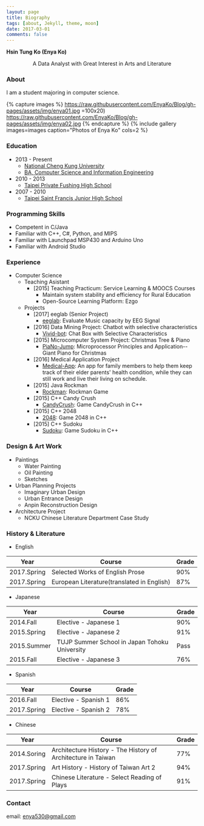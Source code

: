 ```yaml
---
layout: page
title: Biography
tags: [about, Jekyll, theme, moon]
date: 2017-03-01
comments: false
---
```


**Hsin Tung Ko (Enya Ko)**
<center> A Data Analyst with Great Interest in Arts and Literature </center>

### About
I am a student majoring in computer science.

{% capture images %}
    https://raw.githubusercontent.com/EnyaKo/Blog/gh-pages/assets/img/enya01.jpg =100x20)
    https://raw.githubusercontent.com/EnyaKo/Blog/gh-pages/assets/img/enya02.jpg
{% endcapture %}
{% include gallery images=images caption="Photos of Enya Ko" cols=2 %}

### Education
- 2013 - Present
    - [National Cheng Kung University](http://web.ncku.edu.tw/bin/home.php?Lang=en)
    - [BA, Computer Science and Information Engineering](http://www.csie.ncku.edu.tw/ncku_csie/?lang=en)
- 2010 - 2013
    - [Taipei Private Fushing High School](http://www.fhjh.tp.edu.tw/dispPageBox/mainHP.aspx?ddsPageID=MAINHP)
- 2007 - 2010
    - [Taipei Saint Francis Junior High School](http://www.sfh.tp.edu.tw/)

### Programming Skills 
* Competent in C/Java
* Familiar with C++, C#, Python, and MIPS
* Familiar with Launchpad MSP430 and Arduino Uno
* Familiar with Android Studio

### Experience
- Computer Science 
    - Teaching Asistant
        - [2015] Teaching Practicum: Service Learning & MOOCS Courses
            - Maintain system stability and efficiency for Rural Education
            - Open-Source Learning Platform: Ezgo
    - Projects
        - [2017] eeglab (Senior Project)
            - <a href="https://github.com/EnyaKo/eeglab">eeglab</a>: Evaluate Music capacity by EEG Signal 
        - [2016] Data Mining Project: Chatbot with selective characteristics 
            - <a href="https://github.com/Lee-W/vivid-bot">Vivid-bot</a>: Chat Box with Selective Characteristics  
        - [2015] Microcomputer System Project: Christmas Tree & Piano  
            - <a href="https://github.com/EnyaKo/PiaNo-Jump">PiaNo-Jump</a>: Microprocessor Principles and Application--Giant Piano for Christmas
        - [2016] Medical Application Project
            - <a href="https://github.com/EnyaKo/Medical-App">Medical-App</a>: An app for family members to help them keep track of their elder parents' health condition, while they can still work and live their living on schedule.
        - [2015] Java Rockman  
            - <a href="https://github.com/EnyaKo/Rockman">Rockman</a>: Rockman Game 
        - [2015] C++ Candy Crush
            - <a href="https://github.com/EnyaKo/CandyCrush">CandyCrush</a>: Game CandyCrush in C++ 
        - [2015] C++ 2048
            - <a href="https://github.com/EnyaKo/2048">2048</a>: Game 2048 in C++ 
        - [2015] C++ Sudoku
            - <a href="https://github.com/EnyaKo/Sudoku">Sudoku</a>: Game Sudoku in C++ 

### Design & Art Work
- Paintings
    - Water Painting
    - Oil Painting
    - Sketches
- Urban Planning Projects
    - Imaginary Urban Design
    - Urban Entrance Design
    - Anpin Reconstruction Design
- Architecture Project
    - NCKU Chinese Literature Department Case Study

### History & Literature
- English

| Year        | Course                                     | Grade |
|-------------|--------------------------------------------|-------|
| 2017.Spring | Selected Works of English Prose            | 90%   |
| 2017.Spring | European Literature(translated in English) | 87%   |

- Japanese

| Year        | Course                                        | Grade |
|-------------|-----------------------------------------------|-------|
| 2014.Fall   | Elective - Japanese 1                         | 90%   |
| 2015.Spring | Elective - Japanese 2                         | 91%   |
| 2015.Summer | TUJP Summer School in Japan Tohoku University | Pass  |
| 2015.Fall   | Elective - Japanese 3                         | 76%   |
  
- Spanish

| Year        | Course               | Grade |
|-------------|----------------------|-------|
| 2016.Fall   | Elective - Spanish 1 | 86%   |
| 2017.Spring | Elective - Spanish 2 | 78%   |

- Chinese

| Year        | Course                                                       | Grade |
|-------------|--------------------------------------------------------------|-------|
| 2014.Soring | Architecture History - The History of Architecture in Taiwan | 77%   |
| 2017.Spring | Art History - History of Taiwan Art 2                        | 94%   |
| 2017.Spring | Chinese Literature - Select Reading of Plays                 | 91%   |   

### Contact
email: enya530@gmail.com
